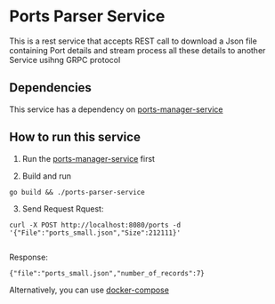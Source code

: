 # Ports Parser Service

This is a rest service that accepts REST call to download a Json file containing Port details and stream process all these details to another Service usihng GRPC protocol

## Dependencies 
This service has a dependency on [ports-manager-service](../ports-manager-service)

## How to run this service

1. Run the  [ports-manager-service](../ports-manager-service) first

2. Build and run
```
go build && ./ports-parser-service
```

3. Send Request
Rquest:
```
curl -X POST http://localhost:8080/ports -d '{"File":"ports_small.json","Size":212111}'
       
```

Response:

```
{"file":"ports_small.json","number_of_records":7}
```

Alternatively, you can use [docker-compose](../docker-compose.yml)

